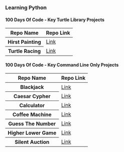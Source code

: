 <h3>Learning Python</h3>

<h4>100 Days Of Code - Key Turtle Library Projects</h4>
<table>
  <thead>
    <tr>
      <th>Repo Name</th>
      <th>Repo Link</th>
    </tr>
  </thead>
  <!--PROJECTS ORDERED BY NAME-->
  <!--########################-->
  <!--REPO X ROW {START}-->
  <tr>
    <th>Hirst Painting</th>
    <td><a href="https://github.com/CotchoK/100doc_Hirst_Painting_Project">Link</td>
  </tr>
  <!--REPO X ROW {END}-->
  <!--REPO X ROW {START}-->
  <tr>
    <th>Turtle Racing</th>
    <td><a href="https://github.com/CotchoK/100doc_Turtle_Racing">Link</td>
  </tr> 
  <!--REPO X ROW {END}-->
</table>


<h4>100 Days Of Code - Key Command Line Only Projects</h4>
<table>
  <thead>
    <tr>
      <th>Repo Name</th>
      <th>Repo Link</th>
    </tr>
  </thead>
  <!--PROJECTS ORDERED BY NAME-->
  <!--########################-->
  <!--REPO X ROW {START}-->
  <tr>
    <th>Blackjack</th>
    <td><a href="https://github.com/CotchoK/100doc_Blackjack">Link</td>
  </tr>
  <!--REPO X ROW {END}-->
  <!--REPO X ROW {START}-->
  <tr>
    <th>Caesar Cypher</th>
    <td><a href="https://github.com/CotchoK/100doc_Caesar_Cipher">Link</td>
  </tr> 
  <!--REPO X ROW {END}-->
  <tr>
    <th>Calculator</th>
    <td><a href="https://github.com/CotchoK/100doc_Calculator">Link</td>
  </tr> 
  <!--REPO X ROW {END}-->
  <!--REPO X ROW {START}-->
  <tr>
    <th>Coffee Machine</th>
    <td><a href="https://github.com/CotchoK/100doc_Coffee_Machine">Link</td>
  </tr>
  <!--REPO X ROW {END}-->
  <!--REPO X ROW {START}-->
  <tr>
    <th>Guess The Number</th>
    <td><a href="https://github.com/CotchoK/100doc_Guess_The_Number">Link</td>
  </tr>
  <!--REPO X ROW {END}-->
  <!--REPO X ROW {START}-->
  <tr>
    <th>Higher Lower Game</th>
    <td><a href="https://github.com/CotchoK/100doc_Higher_Lower_Game">Link</td>
  </tr>
  <!--REPO X ROW {END}-->
  <!--REPO X ROW {START}-->
  <tr>
    <th>Silent Auction</th>
    <td><a href="https://github.com/CotchoK/100doc_Silent_Auction">Link</td>
  </tr>
  <!--REPO X ROW {END}-->

</table>
